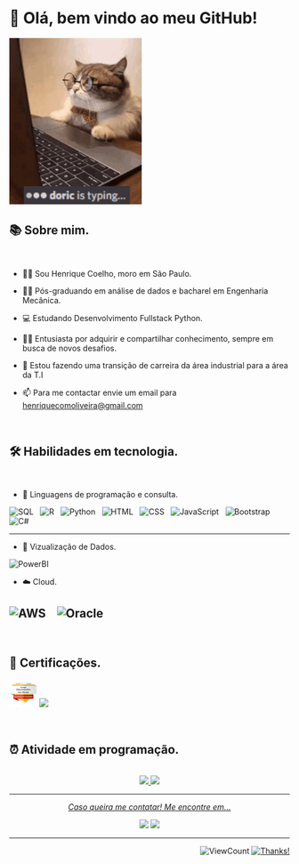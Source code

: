 # 👋 Olá, bem vindo ao meu GitHub! 

<img src="doric-typing.gif"  width="237.6" height="298.8"/> 

## 📚 Sobre mim.
 
<br>

* 👨‍💻 Sou Henrique Coelho, moro em São Paulo.
  
* 👨‍🎓 Pós-graduando em análise de dados e bacharel em Engenharia Mecânica.

* 💻 Estudando Desenvolvimento Fullstack Python.

* 👨‍🏫 Entusiasta por adquirir e compartilhar conhecimento, sempre em busca de novos desafios.
  
* 💼 Estou fazendo uma transição de carreira da área industrial para a área da T.I
  
* 📫 Para me contactar envie um email para henriquecomoliveira@gmail.com 

<br>

## 🛠️ Habilidades em tecnologia.

<br>

* 📝 Linguagens de programação e consulta.

![SQL](https://user-images.githubusercontent.com/89171693/170262092-bd30dff3-29a3-4969-9c4a-984f816b033d.png)&nbsp;&nbsp;
![R](https://user-images.githubusercontent.com/89171693/170262173-4fe3e1f1-42f2-4f43-8ff1-e04091f4eee5.png)&nbsp;&nbsp;
![Python](https://user-images.githubusercontent.com/89171693/170262547-b703192c-a424-47b4-8539-6e1caaebcb68.png)&nbsp;&nbsp;
![HTML](https://user-images.githubusercontent.com/89171693/170261615-f1decc2d-269a-42f0-922b-2755ccfe1c24.png)&nbsp;&nbsp;
![CSS](https://user-images.githubusercontent.com/89171693/170261804-78131eba-6cbc-418a-8a17-2eec32e14725.png)&nbsp;&nbsp;
![JavaScript](https://user-images.githubusercontent.com/89171693/170262351-7d09d21f-5912-477c-8c37-0a40afac7fae.png)&nbsp;&nbsp;
<img src="https://cdn.icon-icons.com/icons2/2415/PNG/512/bootstrap_plain_wordmark_logo_icon_146620.png" alt="Bootstrap" title="Bootstrap" width="4.5%" />&nbsp;&nbsp;
<img src="https://cdn.icon-icons.com/icons2/2415/PNG/512/csharp_original_logo_icon_146578.png" alt="C#" title="C#" width="4.5%" />&nbsp;&nbsp;


---

* 🎥 Vizualização de Dados.

 <img src="https://cdn.icon-icons.com/icons2/2699/PNG/512/microsoft_powerbi_logo_icon_169958.png" alt="PowerBI" title="PowerBI" width="10%"/>&nbsp;&nbsp;

* ☁️ Cloud.

<img src="https://www.loudounchamber.org/wp-content/uploads/2018/02/aws_logo_smile-NEW.png" alt="AWS"
    title="AWS" width="4.5%" /> &nbsp;&nbsp;
<img src="https://cdn.jsdelivr.net/gh/devicons/devicon/icons/oracle/oracle-original.svg" alt="Oracle"
    title="Oracle" width="4.5%" /> &nbsp;&nbsp;    
---

<br>

## 📕 Certificações.

<img src="google-data-analytics-professional-certificate.1.png" width="10%"/> <img src="https://user-images.githubusercontent.com/89171693/156174926-4a9d3e18-b7bf-453d-a0ec-ff225c3ec069.png" width="10%"/> 

<br>

## ⏰ Atividade em programação.

<br>

<div align="center">
  <a href="https://github.com/HenriqueCMO">
  <img height="180em" src="https://github-readme-stats.vercel.app/api?username=HenriqueCMO&show_icons=true&theme=tokyonight&include_all_commits=true&count_private=true"/>
  <img height="180em" src="https://github-readme-stats.vercel.app/api/top-langs/?username=HenriqueCMO&layout=compact&langs_count=7&theme=tokyonight"/>
</div>

 ---
<p align="center">
  <i>Caso queira me contatar! Me encontre em...</i> 
 
<p align="center">  
<a href="https://www.linkedin.com/in/henrique-como/" alt="linkedin" target="_blank">
<img src="https://user-images.githubusercontent.com/89171693/170262980-900d0cb1-6e70-4059-b12d-93f26665c7db.png"/></a>

<a href="mailto:<henriquecomoliveira@gmail.com>" alt="gmail" target="_blank">
<img src="https://user-images.githubusercontent.com/89171693/170263296-91b9e6ef-f529-45fd-9d3f-38143b9d982a.png"/></a>  


 
---  
 
<div align="right">
  
![ViewCount](https://views.whatilearened.today/views/github/HenriqueCMO/HenriqueCMO.svg) [![Thanks!](https://img.shields.io/badge/Thanks%20for%20visiting-!-1EAEDB.svg)](https://HenriqueCMO.github.io/HenriqueCMO/)
</div>
